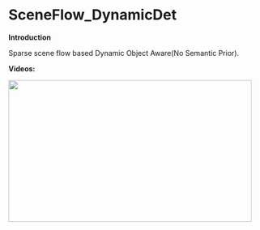 # SceneFlow_DynamicDet
**Introduction**

Sparse scene flow based Dynamic Object Aware(No Semantic Prior).

**Videos:**

<p align="left">
  <img src="DynamicDet.gif" width = "480" height = "280" />
</p>

